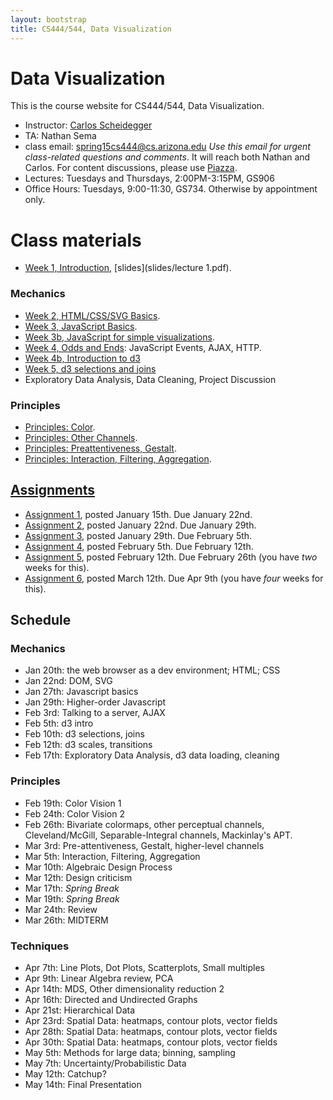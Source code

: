 ```yaml
---
layout: bootstrap
title: CS444/544, Data Visualization
---
```


# Data Visualization

This is the course website for CS444/544, Data Visualization.

* Instructor: [Carlos Scheidegger](http://cscheid.net)
* TA: Nathan Sema
* class email:
  [spring15cs444@cs.arizona.edu](mailto:spring15cs444@cs.arizona.edu)
  *Use this email for urgent class-related questions and
  comments*. It will reach both Nathan and Carlos. For content
  discussions, please use [Piazza](http://piazza.com/arizona/spring2015/cs444544/).
* Lectures: Tuesdays and Thursdays, 2:00PM-3:15PM, GS906
* Office Hours: Tuesdays, 9:00-11:30, GS734. Otherwise by appointment only.

# Class materials

* [Week 1, Introduction](lectures/week1.html),
  [slides](slides/lecture 1.pdf).

### Mechanics

* [Week 2, HTML/CSS/SVG Basics](lectures/week2.html).
* [Week 3, JavaScript Basics](lectures/week3.html).
* [Week 3b, JavaScript for simple visualizations](lectures/week3b.html).
* [Week 4, Odds and Ends](lectures/week4.html): JavaScript Events, AJAX, HTTP.
* [Week 4b, Introduction to d3](lectures/week4b.html)
* [Week 5, d3 selections and joins](lectures/week5.html)
* Exploratory Data Analysis, Data Cleaning, Project Discussion

### Principles

* [Principles: Color](lectures/week6b.html).
* [Principles: Other Channels](lectures/week7b.html).
* [Principles: Preattentiveness, Gestalt](lectures/week8.html).
* [Principles: Interaction, Filtering, Aggregation](lectures/week8b.html).

## [Assignments](assignments.html)

* [Assignment 1](assignment_1.html), posted January 15th. Due January
  22nd.
* [Assignment 2](assignment_2.html), posted January 22nd. Due January
  29th.
* [Assignment 3](assignment_3.html), posted January 29th. Due February
  5th.
* [Assignment 4](assignment_4.html), posted February 5th. Due February
  12th.
* [Assignment 5](assignment_5.html), posted February 12th. Due February
  26th (you have *two* weeks for this).
* [Assignment 6](assignment_6.html), posted March 12th. Due Apr
  9th (you have *four* weeks for this).

## Schedule

### Mechanics

* Jan 20th: the web browser as a dev environment; HTML; CSS
* Jan 22nd: DOM, SVG
* Jan 27th: Javascript basics
* Jan 29th: Higher-order Javascript
* Feb 3rd: Talking to a server, AJAX
* Feb 5th: d3 intro
* Feb 10th: d3 selections, joins
* Feb 12th: d3 scales, transitions
* Feb 17th: Exploratory Data Analysis, d3 data loading, cleaning

### Principles

* Feb 19th: Color Vision 1
* Feb 24th: Color Vision 2
* Feb 26th: Bivariate colormaps, other perceptual channels,
  Cleveland/McGill, Separable-Integral channels, Mackinlay's APT.
* Mar 3rd: Pre-attentiveness, Gestalt, higher-level channels
* Mar 5th: Interaction, Filtering, Aggregation
* Mar 10th: Algebraic Design Process
* Mar 12th: Design criticism
* Mar 17th: *Spring Break*
* Mar 19th: *Spring Break*
* Mar 24th: Review
* Mar 26th: MIDTERM

### Techniques

* Apr 7th:  Line Plots, Dot Plots, Scatterplots, Small multiples
* Apr 9th:  Linear Algebra review, PCA							
* Apr 14th: MDS, Other dimensionality reduction 2               
* Apr 16th: Directed and Undirected Graphs						 
* Apr 21st: Hierarchical Data									 
* Apr 23rd: Spatial Data: heatmaps, contour plots, vector fields
* Apr 28th: Spatial Data: heatmaps, contour plots, vector fields
* Apr 30th: Spatial Data: heatmaps, contour plots, vector fields
* May 5th:  Methods for large data; binning, sampling			 
* May 7th:  Uncertainty/Probabilistic Data                       
* May 12th: Catchup?
* May 14th: Final Presentation

